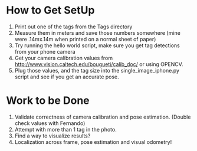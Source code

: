 # How to Get SetUp
1) Print out one of the tags from the Tags directory <br>
2) Measure them in meters and save those numbers somewhere (mine were .14mx.14m when printed on a normal sheet of paper) <br>
3) Try running the hello world script, make sure you get tag detections from your phone camera <br>
4) Get your camera calibration values from http://www.vision.caltech.edu/bouguetj/calib_doc/ or using OPENCV. <br>
5) Plug those values, and the tag size into the single_image_iphone.py script and see if you get an accurate pose. <br>

# Work to be Done
1) Validate correctness of camera calibration and pose estimation. (Double check values with Fernando)
2) Attempt with more than 1 tag in the photo.
3) Find a way to visualize results?
4) Localization across frame, pose estimation and visual odometry!
